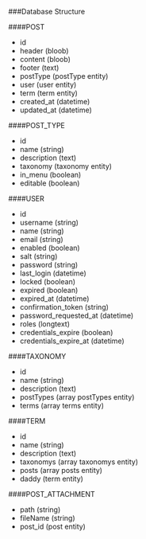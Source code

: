 ###Database Structure

####POST
  - id
  - header (bloob)
  - content (bloob)
  - footer (text)
  - postType (postType entity)
  - user (user entity)
  - term (term entity)
  - created_at (datetime)
  - updated_at (datetime)

####POST_TYPE
  - id
  - name (string)
  - description (text)
  - taxonomy (taxonomy entity)
  - in_menu (boolean)
  - editable (boolean)

####USER
  - id
  - username (string)
  - name (string)
  - email (string)
  - enabled (boolean)
  - salt (string)
  - password (string)
  - last_login (datetime)
  - locked (boolean)
  - expired (boolean)
  - expired_at (datetime)
  - confirmation_token (string)
  - password_requested_at (datetime)
  - roles (longtext)
  - credentials_expire (boolean)
  - credentials_expire_at (datetime)
  
####TAXONOMY
  - id
  - name (string)
  - description (text)
  - postTypes (array postTypes entity)
  - terms (array terms entity)
  
####TERM
  - id
  - name (string)
  - description (text)
  - taxonomys (array taxonomys entity)
  - posts (array posts entity)
  - daddy (term entity)

####POST_ATTACHMENT
  - path (string)
  - fileName (string)
  - post_id (post entity)
